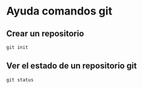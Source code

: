 # Ayuda comandos git

## Crear un repositorio
    git init

## Ver el estado de un repositorio git
    git status